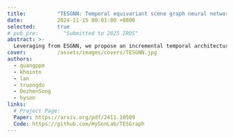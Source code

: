 ```yaml
---
title:          "TESGNN: Temporal equivariant scene graph neural networks for efficient and robust multi-view 3d scene understanding"
date:           2024-11-15 00:01:00 +0800
selected:       true
# pub_pre:        "Submitted to 2025 IROS"
abstract: >-
  Leveraging from ESGNN, we propose an incremental temporal architecture to fuse local scene graphs across multiple time sequences into a unified global representation using an approximate graph-matching algorithm.
cover:          /assets/images/covers/TESGNN.jpg
authors:
  - quangppm
  - khointn
  - lan
  - truongdo
  - DezhenSong
  - hyson
links:
  # Project Page: 
  Paper: https://arxiv.org/pdf/2411.10509
  Code: https://github.com/HySonLab/TESGraph
---
```


